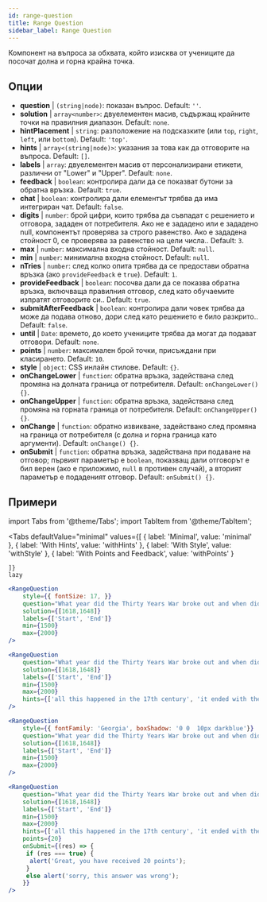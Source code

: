 ```yaml
---
id: range-question
title: Range Question
sidebar_label: Range Question
---
```


Компонент на въпроса за обхвата, който изисква от учениците да посочат долна и горна крайна точка.

## Опции

* __question__ | `(string|node)`: показан въпрос. Default: `''`.
* __solution__ | `array<number>`: двуелементен масив, съдържащ крайните точки на правилния диапазон. Default: `none`.
* __hintPlacement__ | `string`: разположение на подсказките (или `top`, `right`, `left`, или `bottom`). Default: `'top'`.
* __hints__ | `array<(string|node)>`: указания за това как да отговорите на въпроса. Default: `[]`.
* __labels__ | `array`: двуелементен масив от персонализирани етикети, различни от "Lower" и "Upper". Default: `none`.
* __feedback__ | `boolean`: контролира дали да се показват бутони за обратна връзка. Default: `true`.
* __chat__ | `boolean`: контролира дали елементът трябва да има интегриран чат. Default: `false`.
* __digits__ | `number`: брой цифри, които трябва да съвпадат с решението и отговора, зададен от потребителя. Ако не е зададено или е зададено null, компонентът проверява за строго равенство. Ако е зададена стойност 0, се проверява за равенство на цели числа.. Default: `3`.
* __max__ | `number`: максимална входна стойност. Default: `null`.
* __min__ | `number`: минимална входна стойност. Default: `null`.
* __nTries__ | `number`: след колко опита трябва да се предостави обратна връзка (ако `provideFeedback` е `true`). Default: `1`.
* __provideFeedback__ | `boolean`: посочва дали да се показва обратна връзка, включваща правилния отговор, след като обучаемите изпратят отговорите си.. Default: `true`.
* __submitAfterFeedback__ | `boolean`: контролира дали човек трябва да може да подава отново, дори след като решението е било разкрито.. Default: `false`.
* __until__ | `Date`: времето, до което учениците трябва да могат да подават отговори. Default: `none`.
* __points__ | `number`: максимален брой точки, присъждани при класирането. Default: `10`.
* __style__ | `object`: CSS инлайн стилове. Default: `{}`.
* __onChangeLower__ | `function`: обратна връзка, задействана след промяна на долната граница от потребителя. Default: `onChangeLower() {}`.
* __onChangeUpper__ | `function`: обратна връзка, задействана след промяна на горната граница от потребителя. Default: `onChangeUpper() {}`.
* __onChange__ | `function`: обратно извикване, задействано след промяна на граница от потребителя (с долна и горна граница като аргументи). Default: `onChange() {}`.
* __onSubmit__ | `function`: обратна връзка, задействана при подаване на отговор; първият параметър е `boolean`, показващ дали отговорът е бил верен (ако е приложимо, `null` в противен случай), а вторият параметър е подаденият отговор. Default: `onSubmit() {}`.


## Примери

import Tabs from '@theme/Tabs';
import TabItem from '@theme/TabItem';

<Tabs
    defaultValue="minimal"
    values={[
        { label: 'Minimal', value: 'minimal' },
        { label: 'With Hints', value: 'withHints' },
        { label: 'With Style', value: 'withStyle' },
        { label: 'With Points and Feedback', value: 'withPoints' }
        
    ]}
    lazy
>

<TabItem value="minimal">

```jsx live
<RangeQuestion
    style={{ fontSize: 17, }}
    question="What year did the Thirty Years War broke out and when did it?"
    solution={[1618,1648]}
    labels={['Start', 'End']}
    min={1500}
    max={2000}
/>
```

</TabItem>

<TabItem value="withHints">

```jsx live
<RangeQuestion
    question="What year did the Thirty Years War broke out and when did it?"
    solution={[1618,1648]}
    labels={['Start', 'End']}
    min={1500}
    max={2000}
    hints={['all this happened in the 17th century', 'it ended with the Peace of Westphalia in 1648']}
/>
```

</TabItem>

<TabItem value="withStyle">

```jsx live
<RangeQuestion
    style={{ fontFamily: 'Georgia', boxShadow: '0 0  10px darkblue'}}
    question="What year did the Thirty Years War broke out and when did it?"
    solution={[1618,1648]}
    labels={['Start', 'End']}
    min={1500}
    max={2000}
/>
```

</TabItem>

<TabItem value="withPoints">

```jsx live
<RangeQuestion
    question="What year did the Thirty Years War broke out and when did it?"
    solution={[1618,1648]}
    labels={['Start', 'End']}
    min={1500}
    max={2000}
    hints={['all this happened in the 17th century', 'it ended with the Peace of Westphalia in 1648']}
    points={20}
    onSubmit={(res) => {
     if (res === true) {
      alert('Great, you have received 20 points');
     }
     else alert('sorry, this answer was wrong');
    }}
/>
```

</TabItem>

</Tabs>

